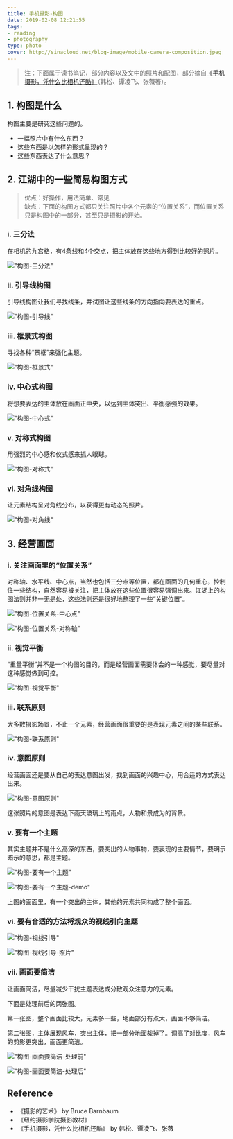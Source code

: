 ```yaml
---
title: 手机摄影-构图
date: 2019-02-08 12:21:55
tags:
- reading
- photography
type: photo
cover: http://sinacloud.net/blog-image/mobile-camera-composition.jpeg
---
```


> 注：下面属于读书笔记，部分内容以及文中的照片和配图，部分摘自[《手机摄影，凭什么比相机还酷》](https://book.douban.com/subject/27186717/)（韩松、谭凌飞、张薇著）。

## 1. 构图是什么

构图主要是研究这些问题的。

* 一幅照片中有什么东西？
* 这些东西是以怎样的形式呈现的？
* 这些东西表达了什么意思？

## 2. 江湖中的一些简易构图方式

> 优点：好操作，用法简单、常见  
> 缺点：下面的构图方式都只关注照片中各个元素的“位置关系”，而位置关系只是构图中的一部分，甚至只是摄影的开始。

### i. 三分法

在相机的九宫格，有4条线和4个交点，把主体放在这些地方得到比较好的照片。

!["构图-三分法"](http://sinacloud.net/blog-image/mobile-camera-goutu-sanfen.jpeg)

### ii. 引导线构图

引导线构图让我们寻找线条，并试图让这些线条的方向指向要表达的重点。

!["构图-引导线"](http://sinacloud.net/blog-image/mobile-camera-goutu-guideline.jpeg)

### iii. 框景式构图

寻找各种“景框”来强化主题。

!["构图-框景式"](http://sinacloud.net/blog-image/mobile-camera-goutu-framework.jpeg)

### iv. 中心式构图

将想要表达的主体放在画面正中央，以达到主体突出、平衡感强的效果。

!["构图-中心式"](http://sinacloud.net/blog-image/mobile-camera-goutu-center.jpeg)

### v. 对称式构图

用强烈的中心感和仪式感来抓人眼球。

!["构图-对称式"](http://sinacloud.net/blog-image/mobile-camera-goutu-duichen.jpeg)

### vi. 对角线构图

让元素结构呈对角线分布，以获得更有动态的照片。

!["构图-对角线"](http://sinacloud.net/blog-image/mobile-camera-goutu-duijiaoxian.jpeg)

## 3. 经营画面

### i. 关注画面里的“位置关系”

对称轴、水平线、中心点，当然也包括三分点等位置，都在画面的几何重心，控制住一些结构，自然容易被关注，把主体放在这些位置很容易强调出来。江湖上的构图法则并非一无是处，这些法则还是很好地整理了一些“关键位置”。

!["构图-位置关系-中心点"](http://sinacloud.net/blog-image/mobile-camera-rules-center.jpeg)

!["构图-位置关系-对称轴"](http://sinacloud.net/blog-image/mobile-camera-rules-duichen.jpeg)

### ii. 视觉平衡

“重量平衡”并不是一个构图的目的，而是经营画面需要体会的一种感觉，要尽量对这种感觉做到可控。

!["构图-视觉平衡"](http://sinacloud.net/blog-image/mobile-camera-balance.jpeg)

### iii. 联系原则

大多数摄影场景，不止一个元素，经营画面很重要的是表现元素之间的某些联系。

!["构图-联系原则"](http://sinacloud.net/blog-image/mobile-camera-link.jpeg)

### iv. 意图原则

经营画面还是要从自己的表达意图出发，找到画面的兴趣中心，用合适的方式表达出来。

!["构图-意图原则"](http://sinacloud.net/blog-image/mobile-camera-topic.jpeg)

这张照片的意图是表达下雨天玻璃上的雨点，人物和景成为的背景。

### v. 要有一个主题

其实主题并不是什么高深的东西，要突出的人物事物，要表现的主要情节，要明示暗示的意思，都是主题。

!["构图-要有一个主题"](http://sinacloud.net/blog-image/mobile-camera-need-a-topic.jpeg)

!["构图-要有一个主题-demo"](http://sinacloud.net/blog-image/mobile-camera-photo-with-a-topic.jpeg)

上图的画面里，有一个突出的主体，其他的元素共同构成了整个画面。

### vi. 要有合适的方法将观众的视线引向主题

!["构图-视线引导"](http://sinacloud.net/blog-image/mobile-camera-guideline-to-topic.jpeg)

!["构图-视线引导-照片"](http://sinacloud.net/blog-image/mobile-camera-guideline-photo.jpeg)

### vii. 画面要简洁

让画面简洁，尽量减少干扰主题表达或分散观众注意力的元素。

下面是处理前后的两张图。

第一张图，整个画面比较大，元素多一些，地面部分有点大，画面不够简洁。

第二张图，主体展现风车，突出主体，把一部分地面裁掉了。调高了对比度，风车的剪影更突出，画面更简洁。

!["构图-画面要简洁-处理前"](http://sinacloud.net/blog-image/mobile-camera-keep-the-photo-simple-1.jpeg)

!["构图-画面要简洁-处理后"](http://sinacloud.net/blog-image/mobile-camera-keep-the-photo-simple-2.jpeg)

## Reference

* 《摄影的艺术》 by Bruce Barnbaum
* 《纽约摄影学院摄影教材》
* 《手机摄影，凭什么比相机还酷》 by 韩松、谭凌飞、张薇